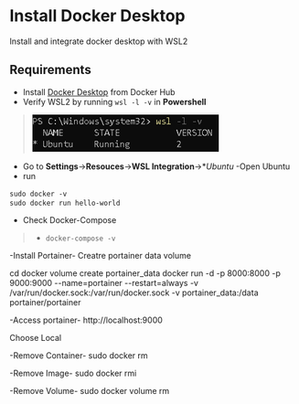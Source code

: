 # Install Docker Desktop
Install and integrate docker desktop with WSL2

## Requirements
- Install [Docker Desktop](https://hub.docker.com/editions/community/docker-ce-desktop-windows/) from Docker Hub
- Verify WSL2 by running ``wsl -l -v`` in **Powershell** 
> ![Powershell-Check](/Images/pwsh_img.PNG)
- Go to **Settings**->**Resouces**->**WSL Integration**->**Ubuntu*
-Open Ubuntu 
- run 
```
sudo docker -v
sudo docker run hello-world
```

- Check Docker-Compose
> - `docker-compose -v`

-Install Portainer-
Creatre portainer data volume 

cd 
docker volume create portainer_data
docker run -d -p 8000:8000 -p 9000:9000 --name=portainer --restart=always -v /var/run/docker.sock:/var/run/docker.sock -v portainer_data:/data portainer/portainer

-Access portainer-
http://localhost:9000

Choose Local

-Remove Container-
sudo docker rm <TAB> 

-Remove Image-
sudo docker rmi <TAB>

-Remove Volume-
sudo docker volume rm <TAB>
